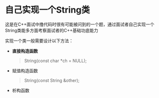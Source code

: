 # 自己实现一个String类

这是在C++面试中撸代码时很有可能被问到的一个题，通过面试者自己实现一个String类能多方面考察面试者的C++基础功底能力

实现一个类一般需要设计以下方法：
* **直接构造函数**
  > String(const char *ch = NULL);
* 赋值构造函数
  > String(const String &other);
* 析构函数
